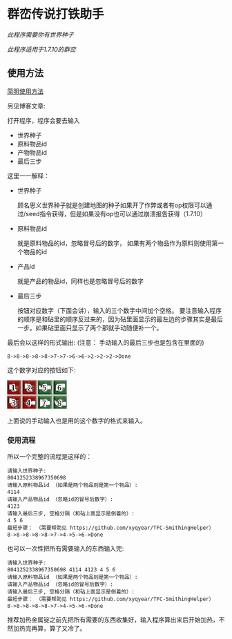 # 群峦传说打铁助手

*此程序需要你有世界种子*

*此程序适用于1.7.10的群峦*

## 使用方法

[简明使用方法](###使用流程)

另见博客文章:

[]()

打开程序，程序会要去输入

- 世界种子
- 原料物品id
- 产物物品id
- 最后三步

这里一一解释：

- 世界种子
  
  顾名思义世界种子就是创建地图的种子如果开了作弊或者有op权限可以通过/seed指令获得，但是如果没有op也可以通过崩溃报告获得（1.7.10）

- 原料物品id

  就是原料物品的id，忽略冒号后的数字， 如果有两个物品作为原料则使用第一个物品的id
  
- 产品id

  就是产品的物品id，同样也是忽略冒号后的数字
  
- 最后三步

  按钮对应数字（下面会讲），输入的三个数字中间加个空格。 要注意输入程序的顺序是和砧里的顺序反过来的，因为砧里面显示的最左边的步骤其实是最后一步。如果砧里面只显示了两个那就手动随便补一个。

最后会以这样的形式输出: (注意： 手动输入的最后三步也是包含在里面的)

    8->8->8->8->8->7->7->6->6->2->2->2->Done

这个数字对应的按钮如下:

![界面图片](readmeImage/AnvilGUIExplained.png)

上面说的手动输入也是用的这个数字的格式来输入。

### 使用流程

所以一个完整的流程是这样的：

    请输入世界种子:
    8041252338967350698
    请输入原料物品id （如果是两个物品则是第一个物品）:
    4114
    请输入产品物品id （忽略id的冒号后数字）:
    4123
    请输入最后三步, 空格分隔（和砧上面显示是倒着的）:
    4 5 6
    最短步骤： （需要帮助见 https://github.com/xyqyear/TFC-SmithingHelper）
    8->8->8->8->8->7->4->5->6->Done

也可以一次性把所有需要输入的东西输入完:

    请输入世界种子:
    8041252338967350698 4114 4123 4 5 6
    请输入原料物品id （如果是两个物品则是第一个物品）:
    请输入产品物品id （忽略id的冒号后数字）:
    请输入最后三步, 空格分隔（和砧上面显示是倒着的）:
    最短步骤： （需要帮助见 https://github.com/xyqyear/TFC-SmithingHelper）
    8->8->8->8->8->7->4->5->6->Done

推荐加热金属锭之前先把所有需要的东西收集好，输入程序算出来后开始加热，不然加热完再算，算了又冷了。
